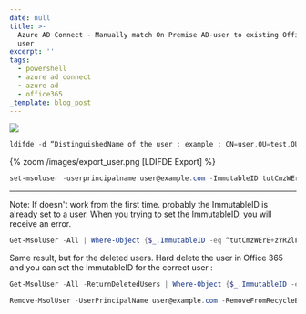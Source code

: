 ```yaml
---
date: null
title: >-
  Azure AD Connect - Manually match On Premise AD-user to existing Office365
  user
excerpt: ''
tags:
  - powershell
  - azure ad connect
  - azure ad
  - office365
_template: blog_post
---
```






![](/images/office365_powershell_2.png)

```powershell
ldifde -d “DistinguishedName of the user : example : CN=user,OU=test,OU=Users,test=DC=test,DC=local” -f “c:\temp\exporteduser.txt”
```

{% zoom /images/export_user.png [LDIFDE Export] %}

```powershell
set-msoluser -userprincipalname user@example.com -ImmutableID tutCmzWErE+zYRZlFzK/1A==
```

---------------
Note: If doesn't work from the first time. probably the ImmutableID is already set to a user. When you trying to set the ImmutableID, you will receive an error.

```powershell
Get-MsolUser -All | Where-Object {$_.ImmutableID -eq “tutCmzWErE+zYRZlFzK/1A==”}
```

Same result, but for the deleted users. Hard delete the user in Office 365 and you can set the ImmutableID for the correct user :

```powershell
Get-MsolUser -All -ReturnDeletedUsers | Where-Object {$_.ImmutableID -eq “tutCmzWErE+zYRZlFzK/1A==”}
```

```powershell
Remove-MsolUser -UserPrincipalName user@example.com -RemoveFromRecycleBin
```

